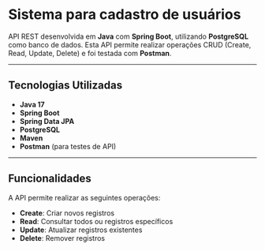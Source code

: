 # Sistema para cadastro de usuários

API REST desenvolvida em **Java** com **Spring Boot**, utilizando **PostgreSQL** como banco de dados. Esta API permite realizar operações CRUD (Create, Read, Update, Delete) e foi testada com **Postman**.

---

## Tecnologias Utilizadas

- **Java 17**  
- **Spring Boot**  
- **Spring Data JPA**  
- **PostgreSQL**  
- **Maven**  
- **Postman** (para testes de API)  

---

## Funcionalidades

A API permite realizar as seguintes operações:

- **Create**: Criar novos registros  
- **Read**: Consultar todos ou registros específicos  
- **Update**: Atualizar registros existentes  
- **Delete**: Remover registros  





